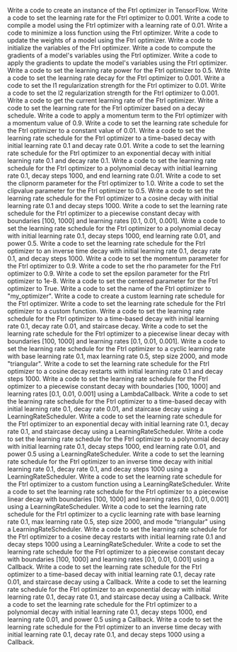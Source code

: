 Write a code to create an instance of the Ftrl optimizer in TensorFlow.
Write a code to set the learning rate for the Ftrl optimizer to 0.001.
Write a code to compile a model using the Ftrl optimizer with a learning rate of 0.01.
Write a code to minimize a loss function using the Ftrl optimizer.
Write a code to update the weights of a model using the Ftrl optimizer.
Write a code to initialize the variables of the Ftrl optimizer.
Write a code to compute the gradients of a model's variables using the Ftrl optimizer.
Write a code to apply the gradients to update the model's variables using the Ftrl optimizer.
Write a code to set the learning rate power for the Ftrl optimizer to 0.5.
Write a code to set the learning rate decay for the Ftrl optimizer to 0.001.
Write a code to set the l1 regularization strength for the Ftrl optimizer to 0.01.
Write a code to set the l2 regularization strength for the Ftrl optimizer to 0.001.
Write a code to get the current learning rate of the Ftrl optimizer.
Write a code to set the learning rate for the Ftrl optimizer based on a decay schedule.
Write a code to apply a momentum term to the Ftrl optimizer with a momentum value of 0.9.
Write a code to set the learning rate schedule for the Ftrl optimizer to a constant value of 0.01.
Write a code to set the learning rate schedule for the Ftrl optimizer to a time-based decay with initial learning rate 0.1 and decay rate 0.01.
Write a code to set the learning rate schedule for the Ftrl optimizer to an exponential decay with initial learning rate 0.1 and decay rate 0.1.
Write a code to set the learning rate schedule for the Ftrl optimizer to a polynomial decay with initial learning rate 0.1, decay steps 1000, and end learning rate 0.01.
Write a code to set the clipnorm parameter for the Ftrl optimizer to 1.0.
Write a code to set the clipvalue parameter for the Ftrl optimizer to 0.5.
Write a code to set the learning rate schedule for the Ftrl optimizer to a cosine decay with initial learning rate 0.1 and decay steps 1000.
Write a code to set the learning rate schedule for the Ftrl optimizer to a piecewise constant decay with boundaries [100, 1000] and learning rates [0.1, 0.01, 0.001].
Write a code to set the learning rate schedule for the Ftrl optimizer to a polynomial decay with initial learning rate 0.1, decay steps 1000, end learning rate 0.01, and power 0.5.
Write a code to set the learning rate schedule for the Ftrl optimizer to an inverse time decay with initial learning rate 0.1, decay rate 0.1, and decay steps 1000.
Write a code to set the momentum parameter for the Ftrl optimizer to 0.9.
Write a code to set the rho parameter for the Ftrl optimizer to 0.9.
Write a code to set the epsilon parameter for the Ftrl optimizer to 1e-8.
Write a code to set the centered parameter for the Ftrl optimizer to True.
Write a code to set the name of the Ftrl optimizer to "my_optimizer".
Write a code to create a custom learning rate schedule for the Ftrl optimizer.
Write a code to set the learning rate schedule for the Ftrl optimizer to a custom function.
Write a code to set the learning rate schedule for the Ftrl optimizer to a time-based decay with initial learning rate 0.1, decay rate 0.01, and staircase decay.
Write a code to set the learning rate schedule for the Ftrl optimizer to a piecewise linear decay with boundaries [100, 1000] and learning rates [0.1, 0.01, 0.001].
Write a code to set the learning rate schedule for the Ftrl optimizer to a cyclic learning rate with base learning rate 0.1, max learning rate 0.5, step size 2000, and mode "triangular".
Write a code to set the learning rate schedule for the Ftrl optimizer to a cosine decay restarts with initial learning rate 0.1 and decay steps 1000.
Write a code to set the learning rate schedule for the Ftrl optimizer to a piecewise constant decay with boundaries [100, 1000] and learning rates [0.1, 0.01, 0.001] using a LambdaCallback.
Write a code to set the learning rate schedule for the Ftrl optimizer to a time-based decay with initial learning rate 0.1, decay rate 0.01, and staircase decay using a LearningRateScheduler.
Write a code to set the learning rate schedule for the Ftrl optimizer to an exponential decay with initial learning rate 0.1, decay rate 0.1, and staircase decay using a LearningRateScheduler.
Write a code to set the learning rate schedule for the Ftrl optimizer to a polynomial decay with initial learning rate 0.1, decay steps 1000, end learning rate 0.01, and power 0.5 using a LearningRateScheduler.
Write a code to set the learning rate schedule for the Ftrl optimizer to an inverse time decay with initial learning rate 0.1, decay rate 0.1, and decay steps 1000 using a LearningRateScheduler.
Write a code to set the learning rate schedule for the Ftrl optimizer to a custom function using a LearningRateScheduler.
Write a code to set the learning rate schedule for the Ftrl optimizer to a piecewise linear decay with boundaries [100, 1000] and learning rates [0.1, 0.01, 0.001] using a LearningRateScheduler.
Write a code to set the learning rate schedule for the Ftrl optimizer to a cyclic learning rate with base learning rate 0.1, max learning rate 0.5, step size 2000, and mode "triangular" using a LearningRateScheduler.
Write a code to set the learning rate schedule for the Ftrl optimizer to a cosine decay restarts with initial learning rate 0.1 and decay steps 1000 using a LearningRateScheduler.
Write a code to set the learning rate schedule for the Ftrl optimizer to a piecewise constant decay with boundaries [100, 1000] and learning rates [0.1, 0.01, 0.001] using a Callback.
Write a code to set the learning rate schedule for the Ftrl optimizer to a time-based decay with initial learning rate 0.1, decay rate 0.01, and staircase decay using a Callback.
Write a code to set the learning rate schedule for the Ftrl optimizer to an exponential decay with initial learning rate 0.1, decay rate 0.1, and staircase decay using a Callback.
Write a code to set the learning rate schedule for the Ftrl optimizer to a polynomial decay with initial learning rate 0.1, decay steps 1000, end learning rate 0.01, and power 0.5 using a Callback.
Write a code to set the learning rate schedule for the Ftrl optimizer to an inverse time decay with initial learning rate 0.1, decay rate 0.1, and decay steps 1000 using a Callback.